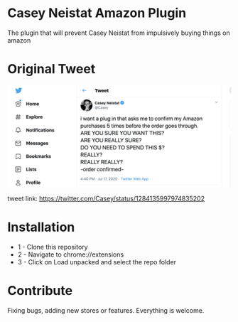 # Casey Neistat Amazon Plugin

The plugin that will prevent Casey Neistat from impulsively buying things on amazon


# Original Tweet

![Casey Tweet](caseytwitter.png)

tweet link: https://twitter.com/Casey/status/1284135997974835202



# Installation

* 1 - Clone this repository
* 2 - Navigate to chrome://extensions
* 3 - Click on Load unpacked and select the repo folder


# Contribute

Fixing bugs, adding new stores or features. Everything is welcome.

